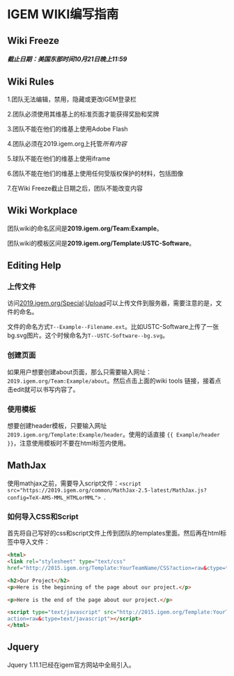 # IGEM WIKI编写指南

## Wiki Freeze

##### 截止日期：美国东部时间10月21日晚上11:59

## Wiki Rules

 1.团队无法编辑，禁用，隐藏或更改iGEM登录栏

 2.团队必须使用其维基上的标准页面才能获得奖励和奖牌

 3.团队不能在他们的维基上使用Adobe Flash

 4.团队必须在2019.igem.org上托管*所有内容*

 5.球队不能在他们的维基上使用iframe

 6.团队不能在他们的维基上使用任何受版权保护的材料，包括图像

 7.在Wiki Freeze截止日期之后，团队不能改变内容

## Wiki Workplace

团队wiki的命名区间是**2019.igem.org/Team:Example**。

团队wiki的模板区间是**2019.igem.org/Template:USTC-Software**。

## Editing Help

### 上传文件

访问[2019.igem.org/Special](https://2019.igem.org/Special:Upload):[Upload](https://2019.igem.org/Special:Upload)可以上传文件到服务器，需要注意的是，文件的命名。

文件的命名方式`T--Example--Filename.ext`。比如USTC-Software上传了一张bg.svg图片。这个时候命名为`T--USTC-Software--bg.svg`。

### 创建页面

如果用户想要创建about页面，那么只需要输入网址：`2019.igem.org/Team:Example/about`。然后点击上面的wiki tools 链接，接着点击edit就可以书写内容了。

### 使用模板

想要创建header模板，只要输入网址`2019.igem.org/Template:Example/header`。使用的话直接 `{{ Example/header }}`，注意使用模板时不要在html标签内使用。

## MathJax

使用mathjax之前，需要导入script文件：`<script src="https://2019.igem.org/common/MathJax-2.5-latest/MathJax.js?config=TeX-AMS-MML_HTMLorMML"> `.

### 如何导入CSS和Script

首先将自己写好的css和script文件上传到团队的templates里面。然后再在html标签中导入文件：

```html
<html>
<link rel="stylesheet" type="text/css" 
href="http://2015.igem.org/Template:YourTeamName/CSS?action=raw&ctype=text/css" />

<h2>Our Project</h2>
<p>Here is the beginning of the page about our project.</p>

<p>Here is the end of the page about our project.</p>

<script type="text/javascript" src="http://2015.igem.org/Template:YourTeamName/Javascript?
action=raw&ctype=text/javascript"></script>
</html>
```

## Jquery

Jquery 1.11.1已经在igem官方网站中全局引入。